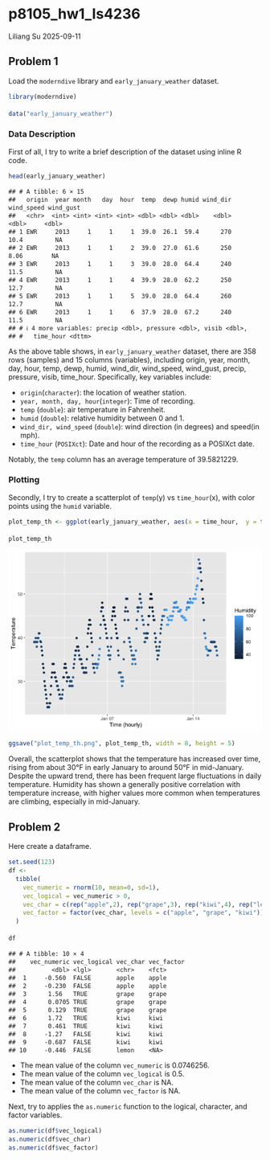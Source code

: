 p8105_hw1_ls4236
================
Liliang Su
2025-09-11

## Problem 1

Load the `moderndive` library and `early_january_weather` dataset.

``` r
library(moderndive)

data("early_january_weather")
```

### Data Description

First of all, I try to write a brief description of the dataset using
inline R code.

``` r
head(early_january_weather)
```

    ## # A tibble: 6 × 15
    ##   origin  year month   day  hour  temp  dewp humid wind_dir wind_speed wind_gust
    ##   <chr>  <int> <int> <int> <int> <dbl> <dbl> <dbl>    <dbl>      <dbl>     <dbl>
    ## 1 EWR     2013     1     1     1  39.0  26.1  59.4      270      10.4         NA
    ## 2 EWR     2013     1     1     2  39.0  27.0  61.6      250       8.06        NA
    ## 3 EWR     2013     1     1     3  39.0  28.0  64.4      240      11.5         NA
    ## 4 EWR     2013     1     1     4  39.9  28.0  62.2      250      12.7         NA
    ## 5 EWR     2013     1     1     5  39.0  28.0  64.4      260      12.7         NA
    ## 6 EWR     2013     1     1     6  37.9  28.0  67.2      240      11.5         NA
    ## # ℹ 4 more variables: precip <dbl>, pressure <dbl>, visib <dbl>,
    ## #   time_hour <dttm>

As the above table shows, in `early_january_weather` dataset, there are
358 rows (samples) and 15 columns (variables), including origin, year,
month, day, hour, temp, dewp, humid, wind_dir, wind_speed, wind_gust,
precip, pressure, visib, time_hour. Specifically, key variables include:

- `origin`(`character`): the location of weather station.
- `year, month, day, hour`(`integer`): Time of recording.
- `temp` (`double`): air temperature in Fahrenheit.
- `humid` (`double`): relative humidity between 0 and 1.
- `wind_dir, wind_speed` (`double`): wind direction (in degrees) and
  speed(in mph).
- `time_hour` (`POSIXct`): Date and hour of the recording as a POSIXct
  date.

Notably, the `temp` column has an average temperature of 39.5821229.

### Plotting

Secondly, I try to create a scatterplot of `temp`(y) vs `time_hour`(x),
with color points using the `humid` variable.

``` r
plot_temp_th <- ggplot(early_january_weather, aes(x = time_hour,  y = temp, color = humid)) + geom_point() + labs(x = "Time (hourly)", y = "Temperature", color = "Humidity")

plot_temp_th
```

![](p8105_hw1_ls4236_files/figure-gfm/unnamed-chunk-1-1.png)<!-- -->

``` r
ggsave("plot_temp_th.png", plot_temp_th, width = 8, height = 5)
```

Overall, the scatterplot shows that the temperature has increased over
time, rising from about 30°F in early January to around 50°F in
mid-January. Despite the upward trend, there has been frequent large
fluctuations in daily temperature. Humidity has shown a generally
positive correlation with temperature increase, with higher values more
common when temperatures are climbing, especially in mid-January.

## Problem 2

Here create a dataframe.

``` r
set.seed(123)
df <-
  tibble(
    vec_numeric = rnorm(10, mean=0, sd=1),
    vec_logical = vec_numeric > 0,
    vec_char = c(rep("apple",2), rep("grape",3), rep("kiwi",4), rep("lemon",1)),
    vec_factor = factor(vec_char, levels = c("apple", "grape", "kiwi"))
  )

df
```

    ## # A tibble: 10 × 4
    ##    vec_numeric vec_logical vec_char vec_factor
    ##          <dbl> <lgl>       <chr>    <fct>     
    ##  1     -0.560  FALSE       apple    apple     
    ##  2     -0.230  FALSE       apple    apple     
    ##  3      1.56   TRUE        grape    grape     
    ##  4      0.0705 TRUE        grape    grape     
    ##  5      0.129  TRUE        grape    grape     
    ##  6      1.72   TRUE        kiwi     kiwi      
    ##  7      0.461  TRUE        kiwi     kiwi      
    ##  8     -1.27   FALSE       kiwi     kiwi      
    ##  9     -0.687  FALSE       kiwi     kiwi      
    ## 10     -0.446  FALSE       lemon    <NA>

- The mean value of the column `vec_numeric` is 0.0746256.
- The mean value of the column `vec_logical` is 0.5.
- The mean value of the column `vec_char` is NA.
- The mean value of the column `vec_factor` is NA.

Next, try to applies the `as.numeric` function to the logical,
character, and factor variables.

``` r
as.numeric(df$vec_logical)
as.numeric(df$vec_char)
as.numeric(df$vec_factor)
```
